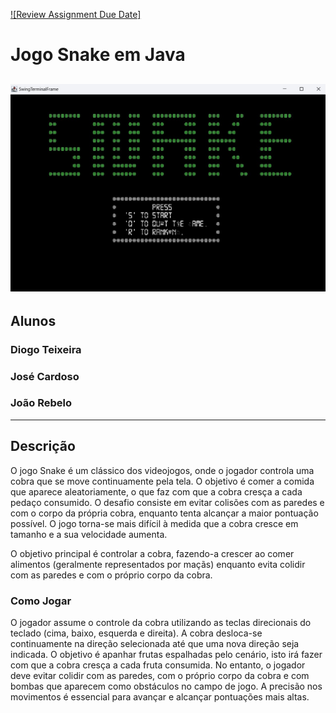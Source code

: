 [![Review Assignment Due Date]](https://classroom.github.com/a/UfPX3NkQ)

# Jogo Snake em Java
![Alt text](https://github.com/UMaia-POO-24-25/project-tbg02/blob/main/docs/img/imagem%20snake.jpg)
----------------------------------------------------------------------------------------
## Alunos

### Diogo Teixeira
### José Cardoso
### João Rebelo

----------------------------------------------------------------------------------------
## Descrição

O jogo Snake é um clássico dos videojogos, onde o jogador controla uma cobra que se move continuamente pela tela. O objetivo é comer a comida que aparece aleatoriamente, o que faz com que a cobra cresça a cada pedaço consumido. O desafio consiste em evitar colisões com as paredes e com o corpo da própria cobra, enquanto tenta alcançar a maior pontuação possível. O jogo torna-se mais difícil à medida que a cobra cresce em tamanho e a sua velocidade aumenta.

O objetivo principal é controlar a cobra, fazendo-a crescer ao comer alimentos (geralmente representados por maçãs) enquanto evita colidir com as paredes e com o próprio corpo da cobra.
                                                                                  
### Como Jogar

O jogador assume o controle da cobra utilizando as teclas direcionais do teclado (cima, baixo, esquerda e direita). A cobra desloca-se continuamente na direção selecionada até que uma nova direção seja indicada. O objetivo é apanhar frutas espalhadas pelo cenário, isto irá fazer com que a cobra cresça a cada fruta consumida. No entanto, o jogador deve evitar colidir com as paredes, com o próprio corpo da cobra e com bombas que aparecem como obstáculos no campo de jogo. A precisão nos movimentos é essencial para avançar e alcançar pontuações mais altas.

